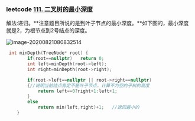 ### leetcode [111. 二叉树的最小深度](https://leetcode-cn.com/problems/minimum-depth-of-binary-tree/)

解法:递归。**注意题目所说的是到叶子节点的最小深度。**如下图的，最小深度就是2，为根节点到2号结点的深度。

![image-20200821080832514](C:\Users\Administrator\AppData\Roaming\Typora\typora-user-images\image-20200821080832514.png)

```cpp
 int minDepth(TreeNode* root) {
        if(root==nullptr)   return 0;
        int left=minDepth(root->left);
        int right=minDepth(root->right);

        if(root->left==nullptr || root->right==nullptr)
        {//说明当前结点肯定不是叶子节点，计算不为空的子树的高度
            return left==0?right+1:left+1;
        }
        else
            return min(left,right)+1;   //返回最小的
    }
```

